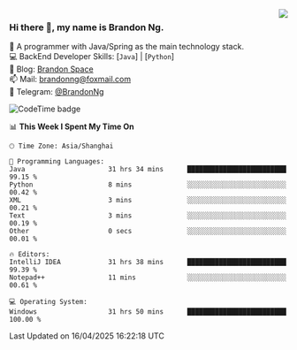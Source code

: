 <img  align="right" src="https://github-readme-stats-brandon0824.vercel.app/api/top-langs/?username=brandon0824&layout=compact">

### Hi there 👋, my name is Brandon Ng.

🌱 A programmer with Java/Spring as the main technology stack.  
💻 BackEnd Developer Skills: [`Java`] | [`Python`]  
📝 Blog: [Brandon Space](https://blog.brandonng.cc)  
📫 Mail: brandonng@foxmail.com  
📰 Telegram: [@BrandonNg](https://t.me/BrandonNg24)  

![CodeTime badge](https://img.shields.io/endpoint?style=flat-square&url=https%3A%2F%2Fapi.codetime.dev%2Fshield%3Fid%3D128%26project%3D%26in%3D604800000)

<!--START_SECTION:waka-->
📊 **This Week I Spent My Time On** 

```text
🕑︎ Time Zone: Asia/Shanghai

💬 Programming Languages: 
Java                     31 hrs 34 mins      █████████████████████████   99.15 % 
Python                   8 mins              ░░░░░░░░░░░░░░░░░░░░░░░░░   00.42 % 
XML                      3 mins              ░░░░░░░░░░░░░░░░░░░░░░░░░   00.21 % 
Text                     3 mins              ░░░░░░░░░░░░░░░░░░░░░░░░░   00.19 % 
Other                    0 secs              ░░░░░░░░░░░░░░░░░░░░░░░░░   00.01 % 

🔥 Editors: 
IntelliJ IDEA            31 hrs 38 mins      █████████████████████████   99.39 % 
Notepad++                11 mins             ░░░░░░░░░░░░░░░░░░░░░░░░░   00.61 % 

💻 Operating System: 
Windows                  31 hrs 50 mins      █████████████████████████   100.00 % 
```


 Last Updated on 16/04/2025 16:22:18 UTC
<!--END_SECTION:waka-->
